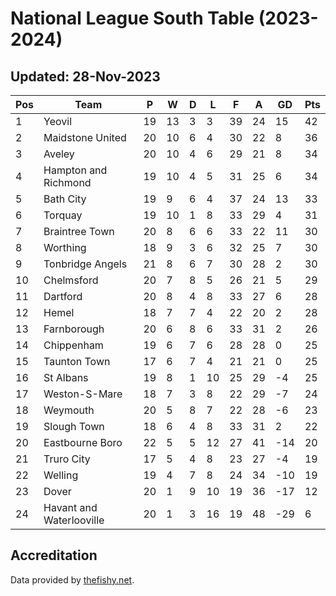 # National League South Table (2023-2024)
## Updated: 28-Nov-2023

| Pos | Team | P | W | D | L | F | A | GD | Pts |
| --- | --- | --- | --- | --- | --- | --- | --- | --- | --- |
| 1 | Yeovil | 19 | 13 | 3 | 3 | 39 | 24 | 15 | 42 |
| 2 | Maidstone United | 20 | 10 | 6 | 4 | 30 | 22 | 8 | 36 |
| 3 | Aveley | 20 | 10 | 4 | 6 | 29 | 21 | 8 | 34 |
| 4 | Hampton and Richmond | 19 | 10 | 4 | 5 | 31 | 25 | 6 | 34 |
| 5 | Bath City | 19 | 9 | 6 | 4 | 37 | 24 | 13 | 33 |
| 6 | Torquay | 19 | 10 | 1 | 8 | 33 | 29 | 4 | 31 |
| 7 | Braintree Town | 20 | 8 | 6 | 6 | 33 | 22 | 11 | 30 |
| 8 | Worthing | 18 | 9 | 3 | 6 | 32 | 25 | 7 | 30 |
| 9 | Tonbridge Angels | 21 | 8 | 6 | 7 | 30 | 28 | 2 | 30 |
| 10 | Chelmsford | 20 | 7 | 8 | 5 | 26 | 21 | 5 | 29 |
| 11 | Dartford | 20 | 8 | 4 | 8 | 33 | 27 | 6 | 28 |
| 12 | Hemel | 18 | 7 | 7 | 4 | 22 | 20 | 2 | 28 |
| 13 | Farnborough | 20 | 6 | 8 | 6 | 33 | 31 | 2 | 26 |
| 14 | Chippenham | 19 | 6 | 7 | 6 | 28 | 28 | 0 | 25 |
| 15 | Taunton Town | 17 | 6 | 7 | 4 | 21 | 21 | 0 | 25 |
| 16 | St Albans | 19 | 8 | 1 | 10 | 25 | 29 | -4 | 25 |
| 17 | Weston-S-Mare | 18 | 7 | 3 | 8 | 22 | 29 | -7 | 24 |
| 18 | Weymouth | 20 | 5 | 8 | 7 | 22 | 28 | -6 | 23 |
| 19 | Slough Town | 18 | 6 | 4 | 8 | 33 | 31 | 2 | 22 |
| 20 | Eastbourne Boro | 22 | 5 | 5 | 12 | 27 | 41 | -14 | 20 |
| 21 | Truro City | 17 | 5 | 4 | 8 | 23 | 27 | -4 | 19 |
| 22 | Welling | 19 | 4 | 7 | 8 | 24 | 34 | -10 | 19 |
| 23 | Dover | 20 | 1 | 9 | 10 | 19 | 36 | -17 | 12 |
| 24 | Havant and Waterlooville | 20 | 1 | 3 | 16 | 19 | 48 | -29 | 6 |

## Accreditation 

Data provided by [thefishy.net](https://www.thefishy.net/).
